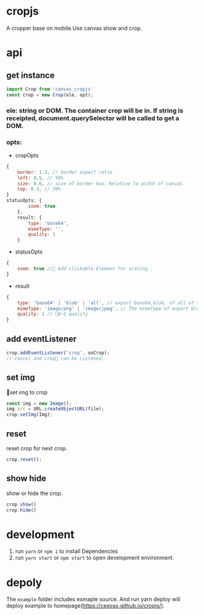 # cropjs
A cropper base on mobile.Use canvas show and crop.

# api
## get instance
```javascript
import Crop from 'canvas_cropjs'
const crop = new Crop(ele, opt);
```
### ele: string or DOM. The container crop will be in. If string is receipted, document.querySelector will be called to get a DOM.
### opts: 
* cropOpts
```javascript
{
    border: 1.3, // border aspect ratio
    left: 0.5, // 50%
    size: 0.6, // size of border box，Relative to width of canvas.
    top: 0.3, // 30%
}
statusOpts: {
        zoom: true
    },
    result: {
        type: 'base64',
        mimeType: '',
        quality: 1
    }
```
* statusOpts
```javascript
{
    zoom: true // Add clickable Element for scaling .
}
```
* result
```javascript
{
    type: 'base64' | 'blob' | 'all', // export base64,blob, of all of they.
    mimeType: 'image/png' | 'image/jpeg', // The mimeType of export blob
    quality: 1 // 0~1 quality
}
```
## add eventListener
```javascript
crop.addEventListener('crop', onCrop);
// cancel and crop can be Listened.
```
## set img
set img to crop
```javascript
const img = new Image();
img.src = URL.createObjectURL(file);
crop.setImg(Img);
```
## reset
reset crop for next crop.
```javascript
crop.reset();
```
## show hide
show or hide the crop.
```javascript
crop.show()
crop.hide()
```





# development
1. run `yarn` or `npm i` to install Dependencies
2. run `yarn start` or `npm start` to open development environment.

# depoly
The `example` folder includes exmaple source. And run yarn deploy will deploy example to homepage(https://cexoso.github.io/cropjs/).
